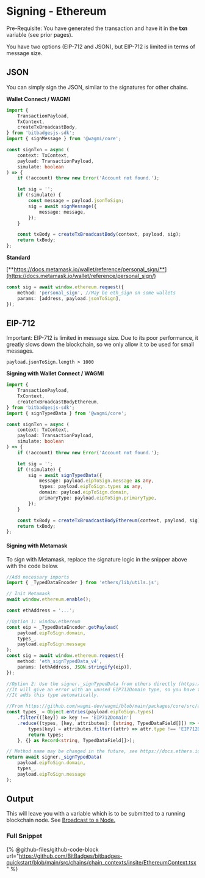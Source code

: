 # Signing - Ethereum

Pre-Requisite: You have generated the transaction and have it in the **txn** variable (see prior pages).

You have two options (EIP-712 and JSON), but EIP-712 is limited in terms of message size.

## JSON

You can simply sign the JSON, similar to the signatures for other chains.

**Wallet Connect / WAGMI**

```typescript
import {
    TransactionPayload,
    TxContext,
    createTxBroadcastBody,
} from 'bitbadgesjs-sdk';
import { signMessage } from '@wagmi/core';

const signTxn = async (
    context: TxContext,
    payload: TransactionPayload,
    simulate: boolean
) => {
    if (!account) throw new Error('Account not found.');

    let sig = '';
    if (!simulate) {
        const message = payload.jsonToSign;
        sig = await signMessage({
            message: message,
        });
    }

    const txBody = createTxBroadcastBody(context, payload, sig);
    return txBody;
};
```

**Standard**&#x20;

[**https://docs.metamask.io/wallet/reference/personal_sign/**](https://docs.metamask.io/wallet/reference/personal_sign/)

```typescript
const sig = await window.ethereum.request({
    method: 'personal_sign', //May be eth_sign on some wallets
    params: [address, payload.jsonToSign],
});
```

## EIP-712

Important: EIP-712 is limited in message size. Due to its poor performance, it greatly slows down the blockchain, so we only allow it to be used for small messages.

```
payload.jsonToSign.length > 1000
```

**Signing with Wallet Connect / WAGMI**

```typescript
import {
    TransactionPayload,
    TxContext,
    createTxBroadcastBodyEthereum,
} from 'bitbadgesjs-sdk';
import { signTypedData } from '@wagmi/core';

const signTxn = async (
    context: TxContext,
    payload: TransactionPayload,
    simulate: boolean
) => {
    if (!account) throw new Error('Account not found.');

    let sig = '';
    if (!simulate) {
        sig = await signTypedData({
            message: payload.eipToSign.message as any,
            types: payload.eipToSign.types as any,
            domain: payload.eipToSign.domain,
            primaryType: payload.eipToSign.primaryType,
        });
    }

    const txBody = createTxBroadcastBodyEthereum(context, payload, sig);
    return txBody;
};
```

#### Signing with Metamask

To sign with Metamask, replace the signature logic in the snipper above with the code below.

```typescript
//Add necessary imports
import { _TypedDataEncoder } from 'ethers/lib/utils.js';

// Init Metamask
await window.ethereum.enable();

const ethAddress = '...';

//Option 1: window.ethereum
const eip = _TypedDataEncoder.getPayload(
    payload.eipToSign.domain,
    types_,
    payload.eipToSign.message
);
const sig = await window.ethereum.request({
    method: 'eth_signTypedData_v4',
    params: [ethAddress, JSON.stringify(eip)],
});

//Option 2: Use the signer._signTypedData from ethers directly (https://docs.ethers.org/v5/api/signer/#Signer-signTypedData)
//It will give an error with an unused EIP712Domain type, so you have to remove that before calling it as seen below.
//It adds this type automatically.

//From https://github.com/wagmi-dev/wagmi/blob/main/packages/core/src/actions/accounts/signTypedData.ts#L41
const types_ = Object.entries(payload.eipToSign.types)
    .filter(([key]) => key !== 'EIP712Domain')
    .reduce((types, [key, attributes]: [string, TypedDataField[]]) => {
        types[key] = attributes.filter((attr) => attr.type !== 'EIP712Domain');
        return types;
    }, {} as Record<string, TypedDataField[]>);

// Method name may be changed in the future, see https://docs.ethers.io/v5/api/signer/#Signer-signTypedData
return await signer._signTypedData(
    payload.eipToSign.domain,
    types_,
    payload.eipToSign.message
);
```

## Output

This will leave you with a variable which is to be submitted to a running blockchain node. See [Broadcast to a Node.](broadcast-to-a-node.md)

### Full Snippet

{% @github-files/github-code-block url="https://github.com/BitBadges/bitbadges-quickstart/blob/main/src/chains/chain_contexts/insite/EthereumContext.tsx" %}
